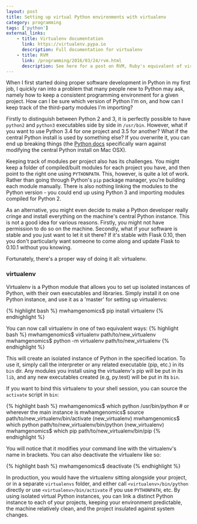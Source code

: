 ```yaml
---
layout: post
title: Setting up virtual Python environments with virtualenv
category: programming
tags: ['python']
external_links:
    - title: Virtualenv documentation
      link: https://virtualenv.pypa.io
      description: Full documentation for virtualenv
    - title: RVM
      link: /programming/2016/03/24/rvm.html
      description: See here for a post on RVM, Ruby's equivalent of virtualenv
---
```


When I first started doing proper software development in Python in my first job, I quickly ran into a problem that many people new to Python may ask, namely how to keep a consistent programming environment for a given project. How can I be sure which version of Python I'm on, and how can I keep track of the third-party modules I'm importing?

Firstly to distinguish between Python 2 and 3, it is perfectly possible to have `python2` and `python3` executables side by side in `/usr/bin`. However, what if you want to use Python 3.4 for one project and 3.5 for another? What if the central Python install is used by something else? If you overwrite it, you can end up breaking things (the [Python docs](https://docs.python.org/3.4/using/mac.html) specifically warn against modifying the central Python install on Mac OSX).

Keeping track of modules per project also has its challenges. You might keep a folder of compiled/built modules for each project you have, and then point to the right one using `PYTHONPATH`. This, however, is quite a lot of work. Rather than going through Python's `pip` package manager, you're building each module manually. There is also nothing linking the modules to the Python version - you could end up using Python 3 and importing modules compiled for Python 2.

As an alternative, you might even decide to make a Python developer really cringe and install everything on the machine's central Python instance. This is not a good idea for various reasons. Firstly, you might not have permission to do so on the machine. Secondly, what if your software is stable and you just want to let it sit there? If it's stable with Flask 0.10, then you don't particularly want someone to come along and update Flask to 0.10.1 without you knowing.

Fortunately, there's a proper way of doing it all: virtualenv.

### virtualenv
Virtualenv is a Python module that allows you to set up isolated instances of Python, with their own executables and libraries. Simply install it on one Python instance, and use it as a 'master' for setting up virtualenvs:

{% highlight bash %}
    mwhamgenomics$ pip install virtualenv
{% endhighlight %}

You can now call virtualenv in one of two equivalent ways:
{% highlight bash %}
    mwhamgenomics$ virtualenv path/to/new_virtualenv
    mwhamgenomics$ python -m virtualenv path/to/new_virtualenv
{% endhighlight %}

This will create an isolated instance of Python in the specified location. To use it, simply call the interpreter or any related executable (pip, etc.) in its `bin` dir. Any modules you install using the virtualenv's pip will be put in its `lib`, and any new executables created (e.g, py.test) will be put in its `bin`.

If you want to bind this virtualenv to your shell session, you can source the `activate` script in `bin`:

{% highlight bash %}
    mwhamgenomics$ which python
    /usr/bin/python  # or wherever the main instance is
    mwhamgenomics$ source path/to/new_virtualenv/bin/activate
    (new_virtualenv) mwhamgenomics$ which python
    path/to/new_virtualenv/bin/python
    (new_virtualenv) mwhamgenomics$ which pip
    path/to/new_virtualenv/bin/pip
{% endhighlight %}

You will notice that it modifies your command line with the virtualenv's name in brackets. You can also deactivate the virtualenv like so:

{% highlight bash %}
    mwhamgenomics$ deactivate
{% endhighlight %}

In production, you would have the virtualenv sitting alongside your project, or in a separate `virtualenvs` folder, and either call `<virtualenv>/bin/python` directly or use `<virtualenv>/bin/activate` if you use `PYTHONPATH`, etc. By using isolated virtual Python instances, you can link a distinct Python instance to each of your projects, keeping your environment predictable, the machine relatively clean, and the project insulated against system changes.

